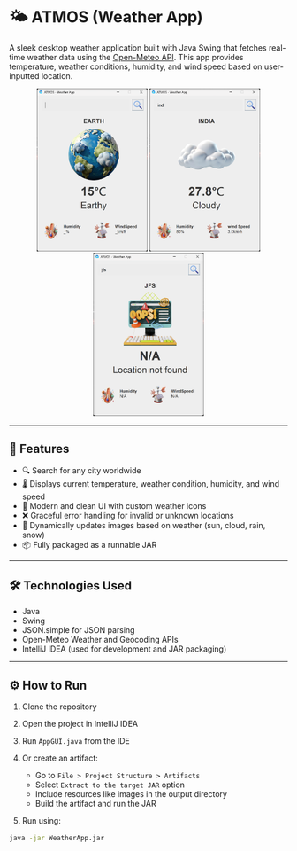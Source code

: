 # 🌤️ ATMOS (Weather App)

A sleek desktop weather application built with Java Swing that fetches real-time weather data using the [Open-Meteo API](https://open-meteo.com/). This app provides temperature, weather conditions, humidity, and wind speed based on user-inputted location.

<div align="center">
  <img src="https://github.com/KartikUgale/ATMOS-weather_app/blob/main/src/main/resources/SC/sc_earth.png?raw=true" width="200">
  <img src="https://github.com/KartikUgale/ATMOS-weather_app/blob/main/src/main/resources/SC/sc_ind.png?raw=true" width="200">
  <img src="https://github.com/KartikUgale/ATMOS-weather_app/blob/main/src/main/resources/SC/sc_NA.png?raw=true" width="200">
</div>

---

## 🚀 Features

- 🔍 Search for any city worldwide
- 🌡️ Displays current temperature, weather condition, humidity, and wind speed
- 🎨 Modern and clean UI with custom weather icons
- ❌ Graceful error handling for invalid or unknown locations
- 🔄 Dynamically updates images based on weather (sun, cloud, rain, snow)
- 📦 Fully packaged as a runnable JAR

---

## 🛠️ Technologies Used

- Java
- Swing
- JSON.simple for JSON parsing
- Open-Meteo Weather and Geocoding APIs
- IntelliJ IDEA (used for development and JAR packaging)

---

## ⚙️ How to Run

1. Clone the repository
2. Open the project in IntelliJ IDEA
3. Run `AppGUI.java` from the IDE
4. Or create an artifact:
   - Go to `File > Project Structure > Artifacts`
   - Select `Extract to the target JAR` option
   - Include resources like images in the output directory
   - Build the artifact and run the JAR

3. Run using:

```bash
java -jar WeatherApp.jar            
```

